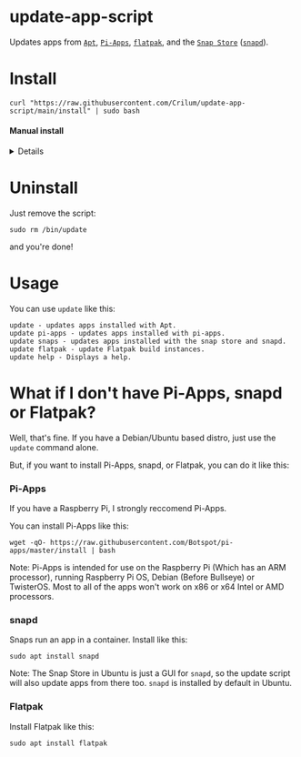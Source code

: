# update-app-script
Updates apps from [`Apt`](https://en.wikipedia.org/wiki/APT_(software)),  [`Pi-Apps`](https://github.com/Botspot/pi-apps),     [`flatpak`](https://www.flatpak.org/), and the [`Snap Store`](https://snapcraft.io/) ([`snapd`](https://snapcraft.io)).




# Install
```
curl "https://raw.githubusercontent.com/Crilum/update-app-script/main/install" | sudo bash
```

#### Manual install 
 <details> 

Clone the repository:
```
 git clone https://github.com/Crilum/update-app-script/
```

Or, if you have GitHub CLI:
```
gh repo clone Crilum/update-app-script
```

Copy the Update Script to `/bin/`:
```
cd update-app-script && sudo cp update /bin/
```

Make it executable:
```
sudo chmod +x /bin/update
```

Remove the cloned repository (This is optional):
```
rm /path/to/repo/directory/update-app-script
```

</details>
 
 


# Uninstall
Just remove the script:

`sudo rm /bin/update`

and you're done!


# Usage
You can use `update` like this:
```
update - updates apps installed with Apt.
update pi-apps - updates apps installed with pi-apps.
update snaps - updates apps installed with the snap store and snapd.
update flatpak - update Flatpak build instances.
update help - Displays a help.
```

# What if I don't have Pi-Apps, snapd or Flatpak?
Well, that's fine. If you have a Debian/Ubuntu based distro, just use the `update` command alone.

But, if you want to install Pi-Apps, snapd, or Flatpak, you can do it like this:
### Pi-Apps

If you have a Raspberry Pi, I strongly reccomend Pi-Apps.

You can install Pi-Apps like this:
```
wget -qO- https://raw.githubusercontent.com/Botspot/pi-apps/master/install | bash
```
Note: Pi-Apps is intended for use on the Raspberry Pi (Which has an ARM processor), running Raspberry Pi OS, Debian (Before Bullseye) or TwisterOS. 
Most to all of the apps won't work on x86 or x64 Intel or AMD processors. 
### snapd
Snaps run an app in a container.
Install like this:
```
sudo apt install snapd
```

Note: The Snap Store in Ubuntu is just a GUI for `snapd`, so the update script will also update apps from there too. `snapd` is installed by default in Ubuntu.

### Flatpak
Install Flatpak like this:
```
sudo apt install flatpak
```
